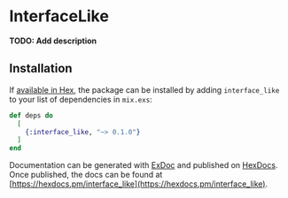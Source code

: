 # InterfaceLike

**TODO: Add description**

## Installation

If [available in Hex](https://hex.pm/docs/publish), the package can be installed
by adding `interface_like` to your list of dependencies in `mix.exs`:

```elixir
def deps do
  [
    {:interface_like, "~> 0.1.0"}
  ]
end
```

Documentation can be generated with [ExDoc](https://github.com/elixir-lang/ex_doc)
and published on [HexDocs](https://hexdocs.pm). Once published, the docs can
be found at [https://hexdocs.pm/interface_like](https://hexdocs.pm/interface_like).

